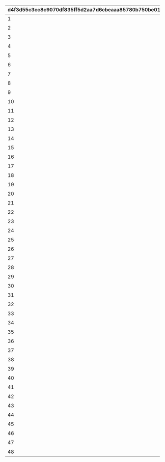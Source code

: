 |d4f3d55c3cc8c9070df835ff5d2aa7d6cbeaaa85780b750be0135608747604f9|61a5208ebb45ac72095446966c8d9b8a52cba9dd472d3a2d61e9ea72f0b3d2db|e2938c3a02f354334b18e5f7395c44db561b6298bd1aa9fe137419ba526dd3ce|6733b03c53c1e694b517862bf548466e2844a26dd9be48d220797fd021eb8b11|f8340dd822b0ba1ee49607b3518b49a7e8c78fae8abd69ccc6e66a17db3500a9|
| --- | --- | --- | --- | --- |
|1|20021103|リマのインタビュー|1001001|1|
|2|20021103|キャルのインタビュー|1001002|1|
|3|20021103|タマキのインタビュー|1001003|1|
|4|20021103|トモのインタビュー|1001004|1|
|5|20021105|クリスティーナ・アキノのインタビュー|1002001|1|
|6|20021105|シオリ・キョウカのインタビュー|1002002|1|
|7|20021105|ぺコリーヌのインタビュー|1002003|1|
|8|20021105|モニカのインタビュー|1002004|1|
|9|20021109|アユミのインタビュー|1003001|1|
|10|20021109|リンのインタビュー|1003002|1|
|11|20021109|ミソギのインタビュー|1003003|1|
|12|20021109|ジュンのインタビュー|1003004|1|
|13|20021113|ミミのインタビュー|1004001|1|
|14|20021113|スズメのインタビュー|1004002|1|
|15|20021113|ユカリのインタビュー|1004003|1|
|16|20021113|マツリのインタビュー|1004004|1|
|17|20021102|1区レース開始前|2001001|1|
|18|20021103|1区レース終了後|2001002|1|
|19|20021105|2区レース開始前|2002001|1|
|20|20021105|2区レース終了後|2002002|1|
|21|20021107|3区レース開始前|2003001|1|
|22|20021109|3区レース終了後|2003002|1|
|23|20021109|4区レース開始前|2004001|1|
|24|20021113|4区レース終了後|2004002|1|
|25|20021102|美食殿ギルド紹介|3001001|1|
|26|20021102|王宮騎士団ギルド紹介|3001002|1|
|27|20021102|リトルリリカルギルド紹介|3001003|1|
|28|20021102|ヴァイスフリューゲルギルド紹介|3001004|1|
|29|20021102|メルクリウス財団ギルド紹介|3001005|1|
|30|20021102|エリザベスパークギルド紹介|3001006|1|
|31|20021115|美食殿レース感想|3002001|1|
|32|20021115|王宮騎士団レース感想|3002002|1|
|33|20021115|リトルリリカルレース感想|3002003|1|
|34|20021115|ヴァイスフリューゲルレース感想|3002004|1|
|35|20021115|メルクリウス財団レース感想|3002005|1|
|36|20021115|エリザベスパークレース感想|3002006|1|
|37|20021103|1区ハイライト　１|4001001|1|
|38|20021103|1区ハイライト　２|4001002|1|
|39|20021103|1区ハイライト　３|4001003|1|
|40|20021105|2区ハイライト　１|4002001|1|
|41|20021105|2区ハイライト　２|4002002|1|
|42|20021105|2区ハイライト　３|4002003|1|
|43|20021107|3区ハイライト　１|4003001|1|
|44|20021107|3区ハイライト　２|4003002|1|
|45|20021109|4区ハイライト　１|4004001|1|
|46|20021111|4区ハイライト　２|4004002|1|
|47|20021111|4区ハイライト　３|4004003|1|
|48|20021113|4区ハイライト　４|4004004|1|